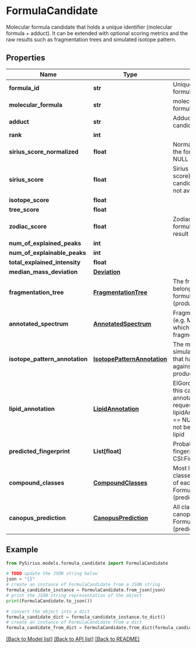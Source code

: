 # FormulaCandidate

Molecular formula candidate that holds a unique identifier (molecular formula + adduct).  It can be extended with optional scoring metrics and the raw results  such as fragmentation trees and simulated isotope pattern.

## Properties

Name | Type | Description | Notes
------------ | ------------- | ------------- | -------------
**formula_id** | **str** | Unique identifier of this formula candidate | [optional] 
**molecular_formula** | **str** | molecular formula of this formula candidate | [optional] 
**adduct** | **str** | Adduct of this formula candidate | [optional] 
**rank** | **int** |  | [optional] 
**sirius_score_normalized** | **float** | Normalized Sirius Score of the formula candidate.  If NULL result is not available | [optional] 
**sirius_score** | **float** | Sirius Score (isotope + tree score) of the formula candidate.  If NULL result is not available | [optional] 
**isotope_score** | **float** |  | [optional] 
**tree_score** | **float** |  | [optional] 
**zodiac_score** | **float** | Zodiac Score of the formula candidate.  If NULL result is not available | [optional] 
**num_of_explained_peaks** | **int** |  | [optional] 
**num_of_explainable_peaks** | **int** |  | [optional] 
**total_explained_intensity** | **float** |  | [optional] 
**median_mass_deviation** | [**Deviation**](Deviation.md) |  | [optional] 
**fragmentation_tree** | [**FragmentationTree**](FragmentationTree.md) | The fragmentation tree that belongs to this molecular formula candidate (produces the treeScore). | [optional] 
**annotated_spectrum** | [**AnnotatedSpectrum**](AnnotatedSpectrum.md) | Fragmentation spectrum (e.g. Merged MS/MS) which is annotated with fragments and losses | [optional] 
**isotope_pattern_annotation** | [**IsotopePatternAnnotation**](IsotopePatternAnnotation.md) | The measured and simulated isotope pattern that have been  compared against each other to produce the isotopeScore. | [optional] 
**lipid_annotation** | [**LipidAnnotation**](LipidAnnotation.md) | ElGordo lipid annotation of this candidate.  NULL if annotation was not requested. lipidAnnotation.lipidSpecies &#x3D;&#x3D; NULL if candidate has not been classified as a lipid | [optional] 
**predicted_fingerprint** | **List[float]** | Probabilistic molecular fingerprint predicted by CSI:FingerID | [optional] 
**compound_classes** | [**CompoundClasses**](CompoundClasses.md) | Most likely compound classes for different levels of each ontology for this FormulaCandidate (predictedFingerprint) | [optional] 
**canopus_prediction** | [**CanopusPrediction**](CanopusPrediction.md) | All classes predicted by canopus for this FormulaCandidate (predictedFingerprint) | [optional] 

## Example

```python
from PySirius.models.formula_candidate import FormulaCandidate

# TODO update the JSON string below
json = "{}"
# create an instance of FormulaCandidate from a JSON string
formula_candidate_instance = FormulaCandidate.from_json(json)
# print the JSON string representation of the object
print(FormulaCandidate.to_json())

# convert the object into a dict
formula_candidate_dict = formula_candidate_instance.to_dict()
# create an instance of FormulaCandidate from a dict
formula_candidate_from_dict = FormulaCandidate.from_dict(formula_candidate_dict)
```
[[Back to Model list]](../README.md#documentation-for-models) [[Back to API list]](../README.md#documentation-for-api-endpoints) [[Back to README]](../README.md)


